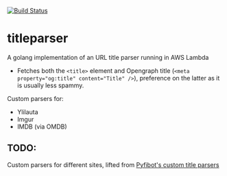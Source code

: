 [![Build Status](https://travis-ci.org/lepinkainen/titleparser.svg?branch=master)](https://travis-ci.org/lepinkainen/titleparser)

# titleparser

A golang implementation of an URL title parser running in AWS Lambda

- Fetches both the `<title>` element and Opengraph title (`<meta property="og:title" content="Title" />`), preference on the latter as it is usually less spammy.

Custom parsers for:
- Ylilauta
- Imgur
- IMDB (via OMDB)

## TODO:

Custom parsers for different sites, lifted from [Pyfibot's custom title parsers](https://github.com/lepinkainen/pyfibot/blob/master/pyfibot/modules/module_urltitle.py)
